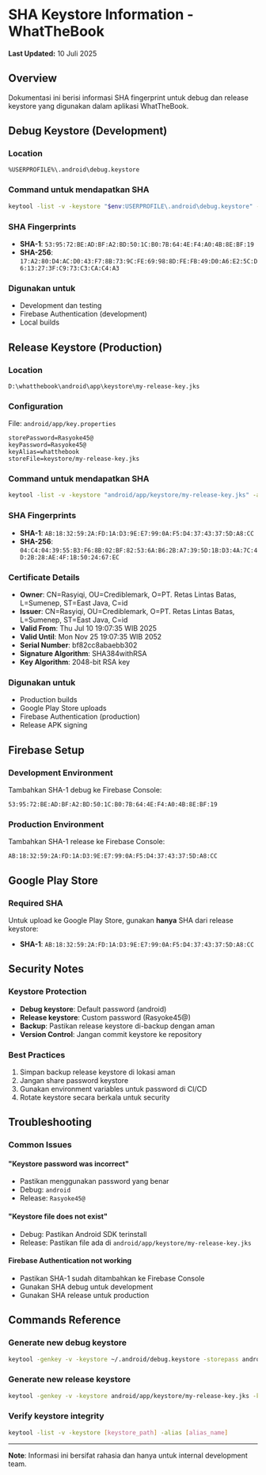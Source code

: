 # SHA Keystore Information - WhatTheBook

**Last Updated:** 10 Juli 2025

## Overview
Dokumentasi ini berisi informasi SHA fingerprint untuk debug dan release keystore yang digunakan dalam aplikasi WhatTheBook.

## Debug Keystore (Development)

### Location
```
%USERPROFILE%\.android\debug.keystore
```

### Command untuk mendapatkan SHA
```bash
keytool -list -v -keystore "$env:USERPROFILE\.android\debug.keystore" -alias androiddebugkey -storepass android -keypass android
```

### SHA Fingerprints
- **SHA-1**: `53:95:72:BE:AD:BF:A2:BD:50:1C:B0:7B:64:4E:F4:A0:4B:8E:BF:19`
- **SHA-256**: `17:A2:80:D4:AC:D0:43:F7:8B:73:9C:FE:69:98:8D:FE:FB:49:D0:A6:E2:5C:D6:13:27:3F:C9:73:C3:CA:C4:A3`

### Digunakan untuk
- Development dan testing
- Firebase Authentication (development)
- Local builds

## Release Keystore (Production)

### Location
```
D:\whatthebook\android\app\keystore\my-release-key.jks
```

### Configuration
File: `android/app/key.properties`
```
storePassword=Rasyoke45@
keyPassword=Rasyoke45@
keyAlias=whatthebook
storeFile=keystore/my-release-key.jks
```

### Command untuk mendapatkan SHA
```bash
keytool -list -v -keystore "android/app/keystore/my-release-key.jks" -alias whatthebook -storepass Rasyoke45@ -keypass Rasyoke45@
```

### SHA Fingerprints
- **SHA-1**: `AB:18:32:59:2A:FD:1A:D3:9E:E7:99:0A:F5:D4:37:43:37:5D:A8:CC`
- **SHA-256**: `04:C4:04:39:55:B3:F6:8B:02:BF:82:53:6A:B6:2B:A7:39:5D:1B:D3:4A:7C:4D:2B:28:AE:4F:1B:50:24:67:EC`

### Certificate Details
- **Owner**: CN=Rasyiqi, OU=Crediblemark, O=PT. Retas Lintas Batas, L=Sumenep, ST=East Java, C=id
- **Issuer**: CN=Rasyiqi, OU=Crediblemark, O=PT. Retas Lintas Batas, L=Sumenep, ST=East Java, C=id
- **Valid From**: Thu Jul 10 19:07:35 WIB 2025
- **Valid Until**: Mon Nov 25 19:07:35 WIB 2052
- **Serial Number**: bf82cc8abaebb302
- **Signature Algorithm**: SHA384withRSA
- **Key Algorithm**: 2048-bit RSA key

### Digunakan untuk
- Production builds
- Google Play Store uploads
- Firebase Authentication (production)
- Release APK signing

## Firebase Setup

### Development Environment
Tambahkan SHA-1 debug ke Firebase Console:
```
53:95:72:BE:AD:BF:A2:BD:50:1C:B0:7B:64:4E:F4:A0:4B:8E:BF:19
```

### Production Environment
Tambahkan SHA-1 release ke Firebase Console:
```
AB:18:32:59:2A:FD:1A:D3:9E:E7:99:0A:F5:D4:37:43:37:5D:A8:CC
```

## Google Play Store

### Required SHA
Untuk upload ke Google Play Store, gunakan **hanya** SHA dari release keystore:
- **SHA-1**: `AB:18:32:59:2A:FD:1A:D3:9E:E7:99:0A:F5:D4:37:43:37:5D:A8:CC`

## Security Notes

### Keystore Protection
- **Debug keystore**: Default password (android)
- **Release keystore**: Custom password (Rasyoke45@)
- **Backup**: Pastikan release keystore di-backup dengan aman
- **Version Control**: Jangan commit keystore ke repository

### Best Practices
1. Simpan backup release keystore di lokasi aman
2. Jangan share password keystore
3. Gunakan environment variables untuk password di CI/CD
4. Rotate keystore secara berkala untuk security

## Troubleshooting

### Common Issues

#### "Keystore password was incorrect"
- Pastikan menggunakan password yang benar
- Debug: `android`
- Release: `Rasyoke45@`

#### "Keystore file does not exist"
- Debug: Pastikan Android SDK terinstall
- Release: Pastikan file ada di `android/app/keystore/my-release-key.jks`

#### Firebase Authentication not working
- Pastikan SHA-1 sudah ditambahkan ke Firebase Console
- Gunakan SHA debug untuk development
- Gunakan SHA release untuk production

## Commands Reference

### Generate new debug keystore
```bash
keytool -genkey -v -keystore ~/.android/debug.keystore -storepass android -alias androiddebugkey -keypass android -keyalg RSA -keysize 2048 -validity 10000
```

### Generate new release keystore
```bash
keytool -genkey -v -keystore android/app/keystore/my-release-key.jks -keyalg RSA -keysize 2048 -validity 10000 -alias whatthebook
```

### Verify keystore integrity
```bash
keytool -list -v -keystore [keystore_path] -alias [alias_name]
```

---

**Note**: Informasi ini bersifat rahasia dan hanya untuk internal development team. 